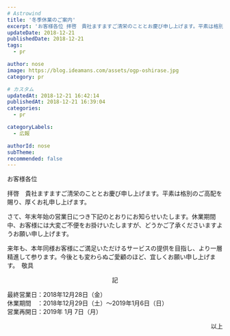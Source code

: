 ```yaml
---
# Astrowind
title: '冬季休業のご案内'
excerpt: 'お客様各位 拝啓　貴社ますますご清栄のこととお慶び申し上げます。平素は格別のご高...'
updateDate: 2018-12-21
publishedDate: 2018-12-21
tags: 
  - pr

author: nose
image: https://blog.ideamans.com/assets/ogp-oshirase.jpg
category: pr

# カスタム
updatedAt: 2018-12-21 16:42:14
publishedAt: 2018-12-21 16:39:04
categories: 
  - pr

categoryLabels: 
  - 広報

authorId: nose
subTheme: 
recommended: false
---
```


<p style="text-align: left;">お客様各位</p>
<p>拝啓　貴社ますますご清栄のこととお慶び申し上げます。平素は格別のご高配を賜り、厚くお礼申し上げます。</p>
<p>さて、年末年始の営業日につき下記のとおりにお知らせいたします。休業期間中、お客様には大変ご不便をお掛けいたしますが、どうかご了承くださいますようお願い申し上げます。</p>
<p>来年も、本年同様お客様にご満足いただけるサービスの提供を目指し、より一層精進して参ります。今後とも変わらぬご愛顧のほど、宜しくお願い申し上げます。　敬具</p>
<p style="text-align: center;">記</p>
<p>最終営業日：2018年12月28日（金）<br>休業期間　：2018年12月29日（土）～2019年1月6日（日）<br>営業再開日：2019年 1月 7日（月）</p>
<p style="text-align: right;">以上</p>
<p> </p>

